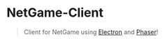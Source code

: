 # NetGame-Client
> Client for NetGame using [Electron](https://electronjs.org/) and [Phaser](https://phaser.io/)!
